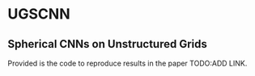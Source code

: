 # UGSCNN
Spherical CNNs on Unstructured Grids
--
Provided is the code to reproduce results in the paper TODO:ADD LINK. 
